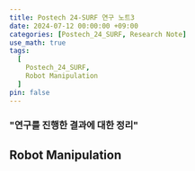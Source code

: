 ```yaml
---
title: Postech 24-SURF 연구 노트3
date: 2024-07-12 00:00:00 +09:00
categories: [Postech_24_SURF, Research Note]
use_math: true
tags:
  [
    Postech_24_SURF,
    Robot Manipulation
  ]
pin: false
---
```


### "연구를 진행한 결과에 대한 정리"
## Robot Manipulation
